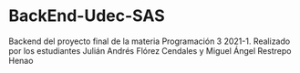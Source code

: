 # BackEnd-Udec-SAS

Backend del proyecto final de la materia Programación 3 2021-1. Realizado por los estudiantes Julián Andrés Flórez Cendales y Miguel Ángel Restrepo Henao
